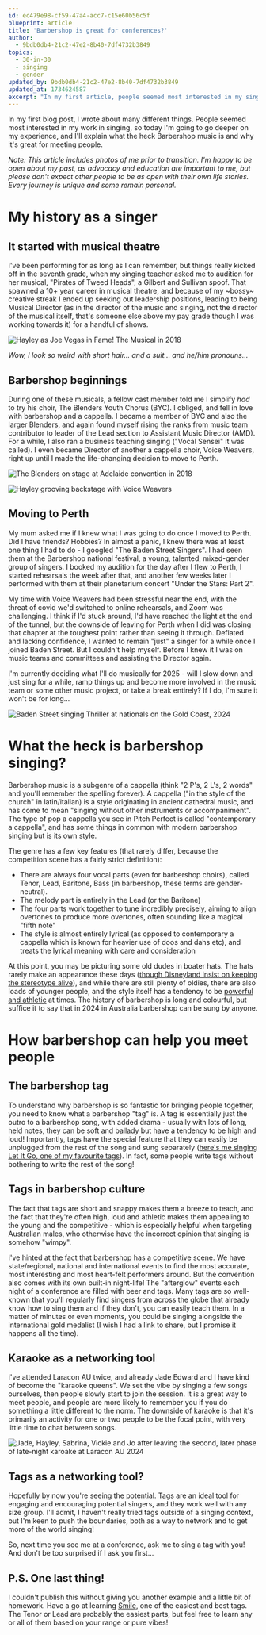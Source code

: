 ```yaml
---
id: ec479e98-cf59-47a4-acc7-c15e60b56c5f
blueprint: article
title: 'Barbershop is great for conferences?'
author:
  - 9bdb0db4-21c2-47e2-8b40-7df4732b3849
topics:
  - 30-in-30
  - singing
  - gender
updated_by: 9bdb0db4-21c2-47e2-8b40-7df4732b3849
updated_at: 1734624587
excerpt: "In my first article, people seemed most interested in my singing, so in this post I'll explain what Barbershop is and why it's great for meeting people."
---
```

In my first blog post, I wrote about many different things. People seemed most interested in my work in singing, so today I'm going to go deeper on my experience, and I'll explain what the heck Barbershop music is and why it's great for meeting people.

_Note: This article includes photos of me prior to transition. I'm happy to be open about my past, as advocacy and education are important to me, but please don't expect other people to be as open with their own life stories. Every journey is unique and some remain personal._

# My history as a singer
## It started with musical theatre
I've been performing for as long as I can remember, but things really kicked off in the seventh grade, when my singing teacher asked me to audition for her musical, "Pirates of Tweed Heads", a Gilbert and Sullivan spoof. That spawned a 10+ year career in musical theatre, and because of my ~bossy~ creative streak I ended up seeking out leadership positions, leading to being Musical Director (as in the director of the music and singing, not the director of the musical itself, that's someone else above my pay grade though I was working towards it) for a handful of shows.

![Hayley as Joe Vegas in Fame! The Musical in 2018](/assets/content/hayley-as-joe-vegas-in-fame-the-musical-2018.jpg "Hayley as Joe Vegas in Fame! The Musical in 2018")


_Wow, I look so weird with short hair... and a suit... and he/him pronouns..._

## Barbershop beginnings
During one of these musicals, a fellow cast member told me I simplify _had_ to try his choir, The Blenders Youth Chorus (BYC). I obliged, and fell in love with barbershop and a cappella. I became a member of BYC and also the larger Blenders, and again found myself rising the ranks from music team contributor to leader of the Lead section to Assistant Music Director (AMD). For a while, I also ran a business teaching singing ("Vocal Sensei" it was called). I even became Director of another a cappella choir, Voice Weavers, right up until I made the life-changing decision to move to Perth. 

![The Blenders on stage at Adelaide convention in 2018](/assets/content/the-blenders-on-stage-at-adelaide-convention-2018.jpg "The Blenders on stage at Adelaide convention in 2018")

![Hayley grooving backstage with Voice Weavers](/assets/content/hayley-grooving-backstage-with-voice-weavers.jpg "Hayley grooving backstage with Voice Weavers")

## Moving to Perth
My mum asked me if I knew what I was going to do once I moved to Perth. Did I have friends? Hobbies? In almost a panic, I knew there was at least one thing I had to do - I googled "The Baden Street Singers". I had seen them at the Barbershop national festival, a young, talented, mixed-gender group of singers. I booked my audition for the day after I flew to Perth, I started rehearsals the week after that, and another few weeks later I performed with them at their planetarium concert "Under the Stars: Part 2".

My time with Voice Weavers had been stressful near the end, with the threat of covid we'd switched to online rehearsals, and Zoom was challenging. I think if I'd stuck around, I'd have reached the light at the end of the tunnel, but the downside of leaving for Perth when I did was closing that chapter at the toughest point rather than seeing it through. Deflated and lacking confidence, I wanted to remain "just" a singer for a while once I joined Baden Street. But I couldn't help myself. Before I knew it I was on music teams and committees and assisting the Director again. 

I'm currently deciding what I'll do musically for 2025 - will I slow down and just sing for a while, ramp things up and become more involved in the music team or some other music project, or take a break entirely? If I do, I'm sure it won't be for long...

![Baden Street singing Thriller at nationals on the Gold Coast, 2024](/assets/content/baden-street-singing-thriller-at-nationals-on-gold-coast-2024.jpg "Baden Street singing Thriller at nationals on the Gold Coast, 2024")

# What the heck is barbershop singing?
Barbershop music is a subgenre of a cappella (think "2 P's, 2 L's, 2 words" and you'll remember the spelling forever). A cappella ("in the style of the church" in latin/italian) is a style originating in ancient cathedral music, and has come to mean "singing without other instruments or accompaniment". The type of pop a cappella you see in Pitch Perfect is called "contemporary a cappella", and has some things in common with modern barbershop singing but is its own style. 

The genre has a few key features (that rarely differ, because the competition scene has a fairly strict definition):
- There are always four vocal parts (even for barbershop choirs), called Tenor, Lead, Baritone, Bass (in barbershop, these terms are gender-neutral).
- The melody part is entirely in the Lead (or the Baritone)
- The four parts work together to tune incredibly precisely, aiming to align overtones to produce more overtones, often sounding like a magical "fifth note"
- The style is almost entirely lyrical (as opposed to contemporary a cappella which is known for heavier use of doos and dahs etc), and treats the lyrical meaning with care and consideration

At this point, you may be picturing some old dudes in boater hats. The hats rarely make an appearance these days ([though Disneyland insist on keeping the stereotype alive](https://en.wikipedia.org/wiki/File:Dapper_Dans_(28382069095).jpg)), and while there are still plenty of oldies, there are also loads of younger people, and the style itself has a tendency to be [powerful and athletic](https://www.youtube.com/watch?v=qukygSQjQTw) at times. The history of barbershop is long and colourful, but suffice it to say that in 2024 in Australia barbershop can be sung by anyone.

# How barbershop can help you meet people
## The barbershop tag
To understand why barbershop is so fantastic for bringing people together, you need to know what a barbershop "tag" is. A tag is essentially just the outro to a barbershop song, with added drama - usually with lots of long, held notes, they can be soft and ballady but have a tendency to be high and loud! Importantly, tags have the special feature that they can easily be unplugged from the rest of the song and sung separately ([here's me singing Let It Go, one of my favourite tags](https://youtu.be/YQD0rAfPePM?si=4jEJYe-uhMCmGRWX)). In fact, some people write tags without bothering to write the rest of the song!

## Tags in barbershop culture
The fact that tags are short and snappy makes them a breeze to teach, and the fact that they're often high, loud and athletic makes them appealing to the young and the competitive - which is especially helpful when targeting Australian males, who otherwise have the incorrect opinion that singing is somehow "wimpy".

I've hinted at the fact that barbershop has a competitive scene. We have state/regional, national and international events to find the most accurate, most interesting and most heart-felt performers around. But the convention also comes with its own built-in night-life! The "afterglow" events each night of a conference are filled with beer and tags. Many tags are so well-known that you'll regularly find singers from across the globe that already know how to sing them and if they don't, you can easily teach them. In a matter of minutes or even moments, you could be singing alongside the international gold medalist (I wish I had a link to share, but I promise it happens all the time).


## Karaoke as a networking tool
I've attended Laracon AU twice, and already Jade Edward and I have kind of become the "karaoke queens". We set the vibe by singing a few songs ourselves, then people slowly start to join the session. It is a great way to meet people, and people are more likely to remember you if you do something a little different to the norm. The downside of karaoke is that it's primarily an activity for one or two people to be the focal point, with very little time to chat between songs.

![Jade, Hayley, Sabrina, Vickie and Jo after leaving the second, later phase of late-night karoake at Laracon AU 2024](/assets/content/jade-hayley-sabrina-vickie-and-jo-after-late-night-karoake.jpg "Jade, Hayley, Sabrina, Vickie and Jo after leaving the second, later phase of late-night karoake at Laracon AU 2024")

## Tags as a networking tool?
Hopefully by now you're seeing the potential. Tags are an ideal tool for engaging and encouraging potential singers, and they work well with any size group. I'll admit, I haven't really tried tags outside of a singing context, but I'm keen to push the boundaries, both as a way to network and to get more of the world singing!

So, next time you see me at a conference, ask me to sing a tag with you! And don't be too surprised if I ask you first...

## P.S. One last thing!
I couldn't publish this without giving you another example and a little bit of homework. Have a go at learning [Smile](https://www.barbershoptags.com/tag-1-Smile), one of the easiest and best tags. The Tenor or Lead are probably the easiest parts, but feel free to learn any or all of them based on your range or pure vibes!